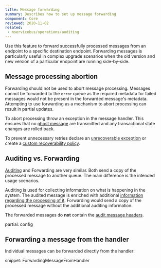 ```yaml
---
title: Message forwarding
summary: Describes how to set up message forwarding
component: Core
reviewed: 2020-11-02
related:
 - nservicebus/operations/auditing
---
```


Use this feature to forward successfully processed messages from an endpoint to a specific destination endpoint. Forwarding messages is particularly useful in complex upgrade scenarios when the old version and new version of a particular endpoint are running side-by-side.

## Message processing abortion

Forwarding should not be used to abort message processing. Messages cannot be forwarded to the `error` queue as the required metadata for failed messages would not be present in the forwarded message's metadata.  Attempting to use forwarding as a mechanism to abort processing can result in partial updates.

To abort processing throw an exception in the message handler. This ensures that no [ghost message](/nservicebus/concepts/glossary.md#ghost-message) are transmitted and any transactional state changes are rolled back.

To prevent unnecessary retries declare an [unrecoverable exception](/nservicebus/recoverability/#unrecoverable-exceptions) or create a [custom recoverability policy](/nservicebus/recoverability/custom-recoverability-policy.md).

## Auditing vs. Forwarding

[Auditing](/nservicebus/operations/auditing.md) and Forwarding are very similar. Both send a copy of the processed message to another queue. The main difference is the intended usage scenarios.

Auditing is used for collecting information on what is happening in the system. The audited message is enriched with additional [information regarding the processing of it](/nservicebus/operations/auditing.md#message-headers). Forwarding would send a copy of the processed message without the additional auditing information.

The forwarded messages do **not** contain the [audit message headers](/nservicebus/messaging/headers.md#audit-headers).

partial: config

## Forwarding a message from the handler

Individual messages can be forwarded directly from the handler:

snippet: ForwardingMessageFromHandler
